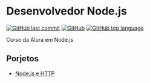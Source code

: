 # Desenvolvedor Node.js



[![GitHub last commit](https://img.shields.io/github/last-commit/google/skia.svg?style=for-the-badge)](https://github.com/andermelo/alura-desenvolvedor-nodejs/) 
[![GitHub](https://img.shields.io/github/license/mashape/apistatus.svg?style=for-the-badge)](https://github.com/andermelo/alura-desenvolvedor-nodejs/) 
[![GitHub top language](https://img.shields.io/github/languages/top/badges/shields.svg?style=for-the-badge)](https://github.com/andermelo/alura-desenvolvedor-nodejs/)




Curso da Alura em Node.js

## Porjetos

* [Node.js e HTTP](https://github.com/andermelo/alura-desenvolvedor-nodejs/tree/master/nodejs-e-http/payfast)

